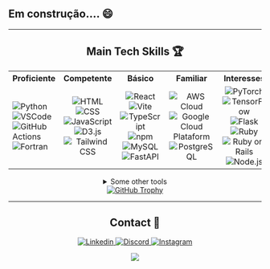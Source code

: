 
## Em construção.... 😄
<div align="center">
      
---

## Main Tech Skills :trophy: 


<table class="tabela-personalizada">
      <tr>
        <th>Proficiente</th>
        <th>Competente</th>
        <th>Básico</th>
        <th>Familiar</th>
        <th>Interesses</th>
      </tr>
      <tr>
        <td>
          <img title="Python" src="https://skillicons.dev/icons?i=py"/>
          <img title="VSCode" src="https://skillicons.dev/icons?i=vscode"/><br>
          <img title="GitHub Actions" src="https://skillicons.dev/icons?i=githubactions"/>
          <img title="Fortran" src="https://skillicons.dev/icons?i=fortran"/>
        </td>
        <td align="center">
          <img title="HTML" src="https://skillicons.dev/icons?i=html"/>
          <img title="CSS" src="https://skillicons.dev/icons?i=css"/>
          <img title="JavaScript" src="https://skillicons.dev/icons?i=js"/><br>
          <img title="D3.js" src="https://skillicons.dev/icons?i=d3"/>
          <img title="Tailwind CSS" src="https://skillicons.dev/icons?i=tailwind"/>
        </td>
        <td align="center">
          <img title="React" src="https://skillicons.dev/icons?i=react"/>
          <img title="Vite" src="https://skillicons.dev/icons?i=vite"/>
          <img title="TypeScript" src="https://skillicons.dev/icons?i=ts"/><br>
          <img title="npm" src="https://skillicons.dev/icons?i=npm"/>
          <img title="MySQL" src="https://skillicons.dev/icons?i=mysql"/>
          <img title="FastAPI" src="https://skillicons.dev/icons?i=fastapi"/>
        </td>
        <td align="center">
          <img title="AWS Cloud" src="https://skillicons.dev/icons?i=aws"/>
          <img title="Google Cloud Plataform" src="https://skillicons.dev/icons?i=gcp"/><br>
          <img title="PostgreSQL" src="https://skillicons.dev/icons?i=postgres"/>
        </td>
        <td align="center">
          <img title="PyTorch" src="https://skillicons.dev/icons?i=pytorch"/>
          <img title="TensorFlow" src="https://skillicons.dev/icons?i=tensorflow"/>
          <img title="Flask" src="https://skillicons.dev/icons?i=flask"/><br>
          <img title="Ruby" src="https://skillicons.dev/icons?i=ruby"/>
          <img title="Ruby on Rails" src="https://skillicons.dev/icons?i=rails"/>
          <img title="Node.js" src="https://skillicons.dev/icons?i=nodejs"/>
        </td>
      </tr>
    </table>
    
<details>

<summary>Some other tools</summary>
<br>
<table>
  <tr>
    <th>Tools</th>
    <th>SO </th>
  </tr>
  <tr>
    <td>
      <img title="LaTeX" src="https://skillicons.dev/icons?i=latex"/>
      <img title="Notion" src="https://skillicons.dev/icons?i=notion"/>
      <img title="Obsidian" src="https://skillicons.dev/icons?i=obsidian"/>
      <img title="Adobe Photoshop" src="https://skillicons.dev/icons?i=ps"/>
      <img title="Adobe Premiere" src="https://skillicons.dev/icons?i=pr"/>
    </td>
    <td>
      <img title="Windows" src="https://skillicons.dev/icons?i=windows"/>
      <img title="Linux" src="https://skillicons.dev/icons?i=linux"/>
      <img title="Mint" src="https://skillicons.dev/icons?i=mint"/>
    </td>
  </tr>
</table>
</details>

<a href="https://github.com/ryo-ma/github-profile-trophy" title="Source" target="_blank" rel="noreferrer noopener">
<img aligh="center" title="GitHub Trophy" src="https://github-profile-trophy.vercel.app/?username=matheuscalbqq&theme=tokyonight&rank=-?&margin-w=15&row=1&column=3"/>
</a>

---

## Contact 💬
<a href="https://www.linkedin.com/in/matheusc-albqq/" title="Linkedin" target="_blank" rel="noreferrer noopener">
 <img title="Linkedin" src="https://skillicons.dev/icons?i=linkedin"/>
</a>
<a href="https://discordapp.com/users/269223352185389056" title="Discord" target="_blank" rel="noreferrer noopener">
 <img title="Discord" src="https://skillicons.dev/icons?i=discord"/>
</a>
<a href="https://www.instagram.com/matheusc.albqq/" title="Instagram" target="_blank" rel="noreferrer noopener">
 <img title="Instagram" src="https://skillicons.dev/icons?i=instagram"/>
</a>


![](https://komarev.com/ghpvc/?username=matheuscalbqq&style=plastic&abbreviated=true&color=202a47)

</div>

<!--
**matheuscalbqq/matheuscalbqq** is a ✨ _special_ ✨ repository because its `README.md` (this file) appears on your GitHub profile.

Here are some ideas to get you started:

- 🔭 I’m currently working on ...
- 🌱 I’m currently learning ...
- 👯 I’m looking to collaborate on ...
- 🤔 I’m looking for help with ...
- 💬 Ask me about ...
- 📫 How to reach me: ...
- 😄 Pronouns: ...
- ⚡ Fun fact: ...
-->

